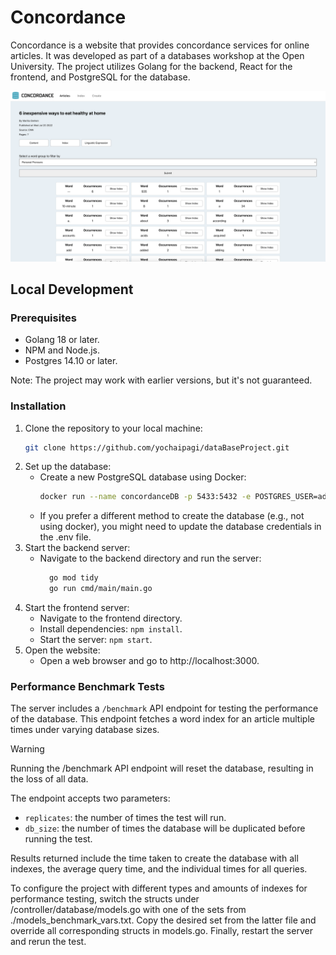 # Concordance
Concordance is a website that provides concordance services for online articles. It was developed as part of a databases workshop at the Open University. The project utilizes Golang for the backend, React for the frontend, and PostgreSQL for the database.

<img src="./img/concordance.png" alt="website"/>

## Local Development

### Prerequisites

* Golang 18 or later.
* NPM and Node.js.
* Postgres 14.10 or later.  

Note: The project may work with earlier versions, but it's not guaranteed.

### Installation

1. Clone the repository to your local machine:
    ```sh
    git clone https://github.com/yochaipagi/dataBaseProject.git
    ```
2. Set up the database:  
    * Create a new PostgreSQL database using Docker:
      ```sh
      docker run --name concordanceDB -p 5433:5432 -e POSTGRES_USER=admin -e POSTGRES_PASSWORD=admin -e POSTGRES_DB=concordance -d postgres
      ```
    * If you prefer a different method to create the database (e.g., not using docker), you might need to update the database credentials in the .env file.
3. Start the backend server:  
    * Navigate to the backend directory and run the server:
      ```sh
        go mod tidy
        go run cmd/main/main.go
      ```  
4. Start the frontend server:
    * Navigate to the frontend directory.
    * Install dependencies: `npm install`.
    * Start the server: `npm start`.
5. Open the website:
    * Open a web browser and go to http://localhost:3000.

### Performance Benchmark Tests

The server includes a `/benchmark` API endpoint for testing the performance of the database. This endpoint fetches a word index for an article multiple times under varying database sizes.

> [!WARNING]  
> Running the /benchmark API endpoint will reset the database, resulting in the loss of all data.

The endpoint accepts two parameters:
* `replicates`: the number of times the test will run.
* `db_size`: the number of times the database will be duplicated before running the test.

Results returned include the time taken to create the database with all indexes, the average query time, and the individual times for all queries.

To configure the project with different types and amounts of indexes for performance testing, switch the structs under /controller/database/models.go with one of the sets from ./models_benchmark_vars.txt. Copy the desired set from the latter file and override all corresponding structs in models.go. Finally, restart the server and rerun the test.